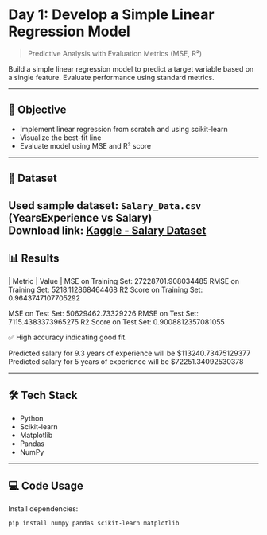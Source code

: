 # Day 1: Develop a Simple Linear Regression Model

> Predictive Analysis with Evaluation Metrics (MSE, R²)

Build a simple linear regression model to predict a target variable based on a single feature. Evaluate performance using standard metrics.

---

## 🎯 Objective
- Implement linear regression from scratch and using scikit-learn
- Visualize the best-fit line
- Evaluate model using MSE and R² score

---

## 🧪 Dataset
Used sample dataset: `Salary_Data.csv` (YearsExperience vs Salary)  
Download link: [Kaggle - Salary Dataset](https://www.kaggle.com/datasets/karthickveerakumar/salary-data-simple-linear-regression)
---

## 📊 Results
| Metric | Value |
MSE on Training Set: 27228701.908034485
RMSE on Training Set: 5218.112868464468
R2 Score on Training Set: 0.9643747107705292

MSE on Test Set: 50629462.73329226
RMSE on Test Set: 7115.4383373965275
R2 Score on Test Set: 0.9008812357081055

✅ High accuracy indicating good fit.

Predicted salary for 9.3 years of experience will be $113240.73475129377
Predicted salary for 5 years of experience will be $72251.34092530378

---

## 🛠 Tech Stack
- Python
- Scikit-learn
- Matplotlib
- Pandas
- NumPy

---

## 💻 Code Usage

Install dependencies:
```bash
pip install numpy pandas scikit-learn matplotlib
